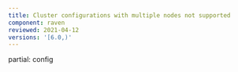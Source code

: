 ```yaml
---
title: Cluster configurations with multiple nodes not supported
component: raven
reviewed: 2021-04-12
versions: '[6.0,)'
---
```


partial: config
